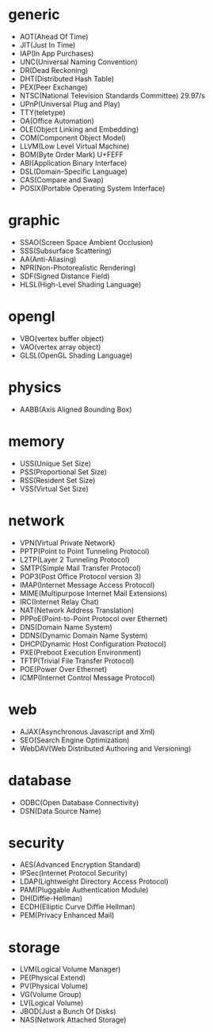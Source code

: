 # generic
* AOT(Ahead Of Time)
* JIT(Just In Time)
* IAP(In App Purchases)
* UNC(Universal Naming Convention)
* DR(Dead Reckoning)
* DHT(Distributed Hash Table)
* PEX(Peer Exchange)
* NTSC(National Television Standards Committee) 29.97/s
* UPnP(Universal Plug and Play)
* TTY(teletype)
* OA(Office Automation)
* OLE(Object Linking and Embedding)
* COM(Component Object Model)
* LLVM(Low Level Virtual Machine)
* BOM(Byte Order Mark) U+FEFF
* ABI(Application Binary Interface)
* DSL(Domain-Specific Language)
* CAS(Compare and Swap)
* POSIX(Portable Operating System Interface)

# graphic
* SSAO(Screen Space Ambient Occlusion)
* SSS(Subsurface Scattering)
* AA(Anti-Aliasing)
* NPR(Non-Photorealistic Rendering)
* SDF(Signed Distance Field)
* HLSL(High-Level Shading Language)

# opengl
* VBO(vertex buffer object)
* VAO(vertex array object)
* GLSL(OpenGL Shading Language)

# physics
* AABB(Axis Aligned Bounding Box)

# memory
* USS(Unique Set Size)
* PSS(Proportional Set Size)
* RSS(Resident Set Size)
* VSS(Virtual Set Size)

# network
* VPN(Virtual Private Network)
* PPTP(Point to Point Tunneling Protocol)
* L2TP(Layer 2 Tunneling Protocol)
* SMTP(Simple Mail Transfer Protocol)
* POP3(Post Office Protocol version 3)
* IMAP(Internet Message Access Protocol)
* MIME(Multipurpose Internet Mail Extensions)
* IRC(Internet Relay Chat)
* NAT(Network Address Translation)
* PPPoE(Point-to-Point Protocol over Ethernet)
* DNS(Domain Name System)
* DDNS(Dynamic Domain Name System)
* DHCP(Dynamic Host Configuration Protocol)
* PXE(Preboot Execution Environment)
* TFTP(Trivial File Transfer Protocol)
* POE(Power Over Ethernet)
* ICMP(Internet Control Message Protocol)

# web
* AJAX(Asynchronous Javascript and Xml)
* SEO(Search Engine Optimization)
* WebDAV(Web Distributed Authoring and Versioning)

# database
* ODBC(Open Database Connectivity)
* DSN(Data Source Name)

# security
* AES(Advanced Encryption Standard)
* IPSec(Internet Protocol Security)
* LDAP(Lightweight Directory Access Protocol)
* PAM(Pluggable Authentication Module)
* DH(Diffie-Hellman)
* ECDH(Elliptic Curve Diffie Hellman)
* PEM(Privacy Enhanced Mail)

# storage
* LVM(Logical Volume Manager)
* PE(Physical Extend)
* PV(Physical Volume)
* VG(Volume Group)
* LV(Logical Volume)
* JBOD(Just a Bunch Of Disks)
* NAS(Network Attached Storage)
